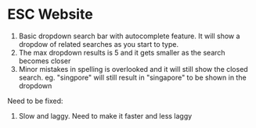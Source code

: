 # ESC Website

1. Basic dropdown search bar with autocomplete feature. It will show a dropdow of related searches as you start to type. 
2. The max dropdown results is 5 and it gets smaller as the search becomes closer
3. Minor mistakes in spelling is overlooked and it will still show the closed search. eg. "singpore" will still result in "singapore" to be shown in the dropdown

Need to be fixed:
1. Slow and laggy. Need to make it faster and less laggy